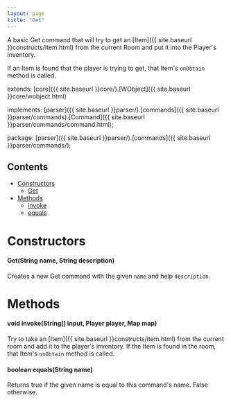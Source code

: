 ```yaml
---
layout: page
title: "Get"
---
```


A basic Get command that will try to get an [Item]({{ site.baseurl }}constructs/item.html) from the current Room and put it into the Player's inventory.

If an Item is found that the player is trying to get, that Item's `onObtain` method is called.

extends:
  [core]({{ site.baseurl }}core/).[WObject]({{ site.baseurl }}core/wobject.html)

implements:
  [parser]({{ site.baseurl }}parser/).[commands]({{ site.baseurl }}parser/commands).[Command]({{ site.baseurl }}parser/commands/command.html);

package: [parser]({{ site.baseurl }}parser/).[commands]({{ site.baseurl }}parser/commands/);

## Contents

- [Constructors](#constructors)
  - [Get](#getstring-name-string-description)
- [Methods](#methods)
  - [invoke](#void-invokestring-input-player-player-map-map)
  - [equals](#boolean-equalsstring-name)

# Constructors

#### Get(String name, String description)

Creates a new Get command with the given `name` and help `description`.

# Methods

#### void invoke(String[] input, Player player, Map map)

Try to take an [Item]({{ site.baseurl }}constructs/item.html) from the current room and add it to the player's inventory.
If the Item is found in the room, that Item's `onObtain` method is called.

#### boolean equals(String name)

Returns true if the given name is equal to this command's name. False otherwise.
